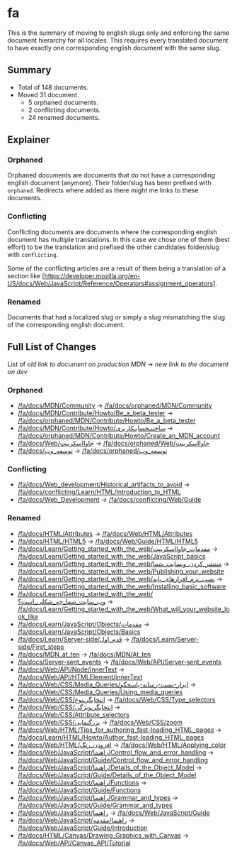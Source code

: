 # fa

This is the summary of moving to english slugs only and enforcing the same
document hierarchy for all locales. This requires every translated document to
have exactly one corresponding english document with the same slug.

## Summary

* Total of 148 documents.
* Moved 31 document.
  * 5 orphaned documents.
  * 2 conflicting documents.
  * 24 renamed documents.

## Explainer

### Orphaned

Orphaned documents are documents that do not have a corresponding english
document (anymore). Their folder/slug has been prefixed with `orphaned`.
Redirects where added as there might me links to these documents.

### Conflicting

Conflicting documents are documents where the corresponding english document has
multiple translations. In this case we chose one of them (best effort) to be the
translation and prefixed the other candidates folder/slug with `conflicting`.

Some of the conflicting articles are a result of them being a translation of a
section like
[https://developer.mozilla.org/en-US/docs/Web/JavaScript/Reference/Operators#assignment_operators].

### Renamed

Documents that had a localized slug or simply a slug mismatching the slug of the
corresponding english document.

## Full List of Changes

List of _old link to document on production MDN_
→ _new link to the document on dev_

### Orphaned

* [/fa/docs/MDN/Community](https://developer.mozilla.org/fa/docs/MDN/Community) → [/fa/docs/orphaned/MDN/Community](https://unslug-next.content.dev.mdn.mozit.cloud/fa/docs/orphaned/MDN/Community)
* [/fa/docs/MDN/Contribute/Howto/Be_a_beta_tester](https://developer.mozilla.org/fa/docs/MDN/Contribute/Howto/Be_a_beta_tester) → [/fa/docs/orphaned/MDN/Contribute/Howto/Be_a_beta_tester](https://unslug-next.content.dev.mdn.mozit.cloud/fa/docs/orphaned/MDN/Contribute/Howto/Be_a_beta_tester)
* [/fa/docs/MDN/Contribute/Howto/ساختنـحسابـکاربری](https://developer.mozilla.org/fa/docs/MDN/Contribute/Howto/ساختنـحسابـکاربری) → [/fa/docs/orphaned/MDN/Contribute/Howto/Create_an_MDN_account](https://unslug-next.content.dev.mdn.mozit.cloud/fa/docs/orphaned/MDN/Contribute/Howto/Create_an_MDN_account)
* [/fa/docs/Web/جاوااسکریپت](https://developer.mozilla.org/fa/docs/Web/جاوااسکریپت) → [/fa/docs/orphaned/Web/جاوااسکریپت](https://unslug-next.content.dev.mdn.mozit.cloud/fa/docs/orphaned/Web/جاوااسکریپت)
* [/fa/docs/توسعه_وب](https://developer.mozilla.org/fa/docs/توسعه_وب) → [/fa/docs/orphaned/توسعه_وب](https://unslug-next.content.dev.mdn.mozit.cloud/fa/docs/orphaned/توسعه_وب)

### Conflicting
* [/fa/docs/Web_development/Historical_artifacts_to_avoid](https://developer.mozilla.org/fa/docs/Web_development/Historical_artifacts_to_avoid) → [/fa/docs/conflicting/Learn/HTML/Introduction_to_HTML](https://unslug-next.content.dev.mdn.mozit.cloud/fa/docs/conflicting/Learn/HTML/Introduction_to_HTML)
* [/fa/docs/Web_Development](https://developer.mozilla.org/fa/docs/Web_Development) → [/fa/docs/conflicting/Web/Guide](https://unslug-next.content.dev.mdn.mozit.cloud/fa/docs/conflicting/Web/Guide)

### Renamed
* [/fa/docs/HTML/Attributes](https://developer.mozilla.org/fa/docs/HTML/Attributes) → [/fa/docs/Web/HTML/Attributes](https://unslug-next.content.dev.mdn.mozit.cloud/fa/docs/Web/HTML/Attributes)
* [/fa/docs/HTML/HTML5](https://developer.mozilla.org/fa/docs/HTML/HTML5) → [/fa/docs/Web/Guide/HTML/HTML5](https://unslug-next.content.dev.mdn.mozit.cloud/fa/docs/Web/Guide/HTML/HTML5)
* [/fa/docs/Learn/Getting_started_with_the_web/مقدمات_جاوااسکریپت](https://developer.mozilla.org/fa/docs/Learn/Getting_started_with_the_web/مقدمات_جاوااسکریپت) → [/fa/docs/Learn/Getting_started_with_the_web/JavaScript_basics](https://unslug-next.content.dev.mdn.mozit.cloud/fa/docs/Learn/Getting_started_with_the_web/JavaScript_basics)
* [/fa/docs/Learn/Getting_started_with_the_web/منتشر_کردن_وبسایت_شما](https://developer.mozilla.org/fa/docs/Learn/Getting_started_with_the_web/منتشر_کردن_وبسایت_شما) → [/fa/docs/Learn/Getting_started_with_the_web/Publishing_your_website](https://unslug-next.content.dev.mdn.mozit.cloud/fa/docs/Learn/Getting_started_with_the_web/Publishing_your_website)
* [/fa/docs/Learn/Getting_started_with_the_web/نصب_نرم_افزارهای_پایه](https://developer.mozilla.org/fa/docs/Learn/Getting_started_with_the_web/نصب_نرم_افزارهای_پایه) → [/fa/docs/Learn/Getting_started_with_the_web/Installing_basic_software](https://unslug-next.content.dev.mdn.mozit.cloud/fa/docs/Learn/Getting_started_with_the_web/Installing_basic_software)
* [/fa/docs/Learn/Getting_started_with_the_web/وب_سایت_شما_چه_شکلی_است؟](https://developer.mozilla.org/fa/docs/Learn/Getting_started_with_the_web/وب_سایت_شما_چه_شکلی_است؟) → [/fa/docs/Learn/Getting_started_with_the_web/What_will_your_website_look_like](https://unslug-next.content.dev.mdn.mozit.cloud/fa/docs/Learn/Getting_started_with_the_web/What_will_your_website_look_like)
* [/fa/docs/Learn/JavaScript/Objects/مقدمات](https://developer.mozilla.org/fa/docs/Learn/JavaScript/Objects/مقدمات) → [/fa/docs/Learn/JavaScript/Objects/Basics](https://unslug-next.content.dev.mdn.mozit.cloud/fa/docs/Learn/JavaScript/Objects/Basics)
* [/fa/docs/Learn/Server-side/قدم_اول](https://developer.mozilla.org/fa/docs/Learn/Server-side/قدم_اول) → [/fa/docs/Learn/Server-side/First_steps](https://unslug-next.content.dev.mdn.mozit.cloud/fa/docs/Learn/Server-side/First_steps)
* [/fa/docs/MDN_at_ten](https://developer.mozilla.org/fa/docs/MDN_at_ten) → [/fa/docs/MDN/At_ten](https://unslug-next.content.dev.mdn.mozit.cloud/fa/docs/MDN/At_ten)
* [/fa/docs/Server-sent_events](https://developer.mozilla.org/fa/docs/Server-sent_events) → [/fa/docs/Web/API/Server-sent_events](https://unslug-next.content.dev.mdn.mozit.cloud/fa/docs/Web/API/Server-sent_events)
* [/fa/docs/Web/API/Node/innerText](https://developer.mozilla.org/fa/docs/Web/API/Node/innerText) → [/fa/docs/Web/API/HTMLElement/innerText](https://unslug-next.content.dev.mdn.mozit.cloud/fa/docs/Web/API/HTMLElement/innerText)
* [/fa/docs/Web/CSS/Media_Queries/ابزار-تست-رسانه-پاسخگو](https://developer.mozilla.org/fa/docs/Web/CSS/Media_Queries/ابزار-تست-رسانه-پاسخگو) → [/fa/docs/Web/CSS/Media_Queries/Using_media_queries](https://unslug-next.content.dev.mdn.mozit.cloud/fa/docs/Web/CSS/Media_Queries/Using_media_queries)
* [/fa/docs/Web/CSS/انتخابگرـنوع](https://developer.mozilla.org/fa/docs/Web/CSS/انتخابگرـنوع) → [/fa/docs/Web/CSS/Type_selectors](https://unslug-next.content.dev.mdn.mozit.cloud/fa/docs/Web/CSS/Type_selectors)
* [/fa/docs/Web/CSS/انتخابگرـویژگی](https://developer.mozilla.org/fa/docs/Web/CSS/انتخابگرـویژگی) → [/fa/docs/Web/CSS/Attribute_selectors](https://unslug-next.content.dev.mdn.mozit.cloud/fa/docs/Web/CSS/Attribute_selectors)
* [/fa/docs/Web/CSS/بزرگنمایی](https://developer.mozilla.org/fa/docs/Web/CSS/بزرگنمایی) → [/fa/docs/Web/CSS/zoom](https://unslug-next.content.dev.mdn.mozit.cloud/fa/docs/Web/CSS/zoom)
* [/fa/docs/Web/HTML/Tips_for_authoring_fast-loading_HTML_pages](https://developer.mozilla.org/fa/docs/Web/HTML/Tips_for_authoring_fast-loading_HTML_pages) → [/fa/docs/Learn/HTML/Howto/Author_fast-loading_HTML_pages](https://unslug-next.content.dev.mdn.mozit.cloud/fa/docs/Learn/HTML/Howto/Author_fast-loading_HTML_pages)
* [/fa/docs/Web/HTML/افزودن_رنگ](https://developer.mozilla.org/fa/docs/Web/HTML/افزودن_رنگ) → [/fa/docs/Web/HTML/Applying_color](https://unslug-next.content.dev.mdn.mozit.cloud/fa/docs/Web/HTML/Applying_color)
* [/fa/docs/Web/JavaScript/راهنما/Control_flow_and_error_handling](https://developer.mozilla.org/fa/docs/Web/JavaScript/راهنما/Control_flow_and_error_handling) → [/fa/docs/Web/JavaScript/Guide/Control_flow_and_error_handling](https://unslug-next.content.dev.mdn.mozit.cloud/fa/docs/Web/JavaScript/Guide/Control_flow_and_error_handling)
* [/fa/docs/Web/JavaScript/راهنما/Details_of_the_Object_Model](https://developer.mozilla.org/fa/docs/Web/JavaScript/راهنما/Details_of_the_Object_Model) → [/fa/docs/Web/JavaScript/Guide/Details_of_the_Object_Model](https://unslug-next.content.dev.mdn.mozit.cloud/fa/docs/Web/JavaScript/Guide/Details_of_the_Object_Model)
* [/fa/docs/Web/JavaScript/راهنما/Functions](https://developer.mozilla.org/fa/docs/Web/JavaScript/راهنما/Functions) → [/fa/docs/Web/JavaScript/Guide/Functions](https://unslug-next.content.dev.mdn.mozit.cloud/fa/docs/Web/JavaScript/Guide/Functions)
* [/fa/docs/Web/JavaScript/راهنما/Grammar_and_types](https://developer.mozilla.org/fa/docs/Web/JavaScript/راهنما/Grammar_and_types) → [/fa/docs/Web/JavaScript/Guide/Grammar_and_types](https://unslug-next.content.dev.mdn.mozit.cloud/fa/docs/Web/JavaScript/Guide/Grammar_and_types)
* [/fa/docs/Web/JavaScript/راهنما](https://developer.mozilla.org/fa/docs/Web/JavaScript/راهنما) → [/fa/docs/Web/JavaScript/Guide](https://unslug-next.content.dev.mdn.mozit.cloud/fa/docs/Web/JavaScript/Guide)
* [/fa/docs/Web/JavaScript/راهنما/مقدمه](https://developer.mozilla.org/fa/docs/Web/JavaScript/راهنما/مقدمه) → [/fa/docs/Web/JavaScript/Guide/Introduction](https://unslug-next.content.dev.mdn.mozit.cloud/fa/docs/Web/JavaScript/Guide/Introduction)
* [/fa/docs/HTML/Canvas/Drawing_Graphics_with_Canvas](https://developer.mozilla.org/fa/docs/HTML/Canvas/Drawing_Graphics_with_Canvas) → [/fa/docs/Web/API/Canvas_API/Tutorial](https://unslug-next.content.dev.mdn.mozit.cloud/fa/docs/Web/API/Canvas_API/Tutorial)
